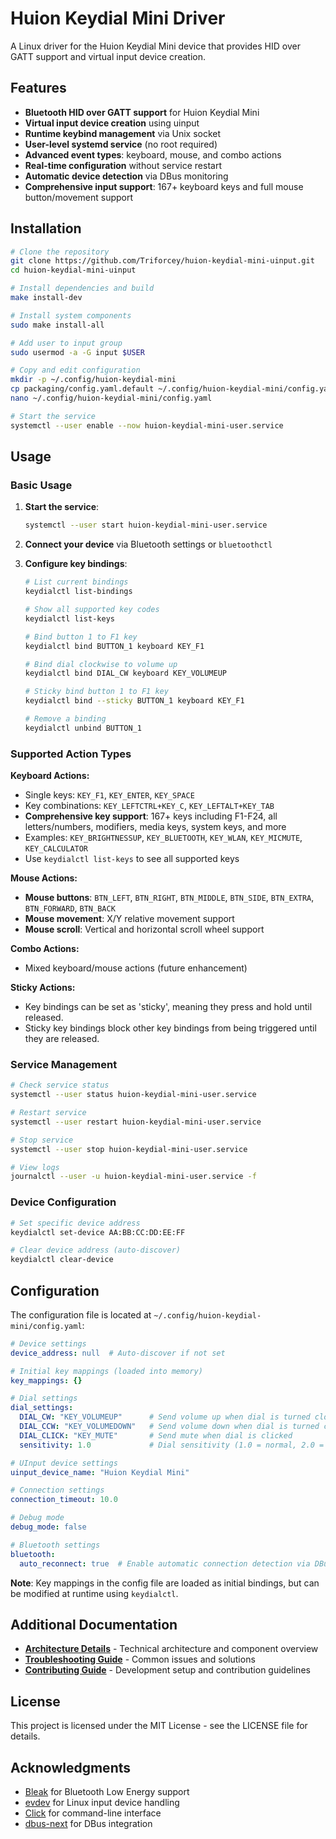 # Huion Keydial Mini Driver

A Linux driver for the Huion Keydial Mini device that provides HID over GATT support and virtual input device creation.

## Features

- **Bluetooth HID over GATT support** for Huion Keydial Mini
- **Virtual input device creation** using uinput
- **Runtime keybind management** via Unix socket
- **User-level systemd service** (no root required)
- **Advanced event types**: keyboard, mouse, and combo actions
- **Real-time configuration** without service restart
- **Automatic device detection** via DBus monitoring
- **Comprehensive input support**: 167+ keyboard keys and full mouse button/movement support

## Installation

```bash
# Clone the repository
git clone https://github.com/Triforcey/huion-keydial-mini-uinput.git
cd huion-keydial-mini-uinput

# Install dependencies and build
make install-dev

# Install system components
sudo make install-all

# Add user to input group
sudo usermod -a -G input $USER

# Copy and edit configuration
mkdir -p ~/.config/huion-keydial-mini
cp packaging/config.yaml.default ~/.config/huion-keydial-mini/config.yaml
nano ~/.config/huion-keydial-mini/config.yaml

# Start the service
systemctl --user enable --now huion-keydial-mini-user.service
```

## Usage

### Basic Usage

1. **Start the service**:
   ```bash
   systemctl --user start huion-keydial-mini-user.service
   ```

2. **Connect your device** via Bluetooth settings or `bluetoothctl`

3. **Configure key bindings**:
   ```bash
   # List current bindings
   keydialctl list-bindings

   # Show all supported key codes
   keydialctl list-keys

   # Bind button 1 to F1 key
   keydialctl bind BUTTON_1 keyboard KEY_F1

   # Bind dial clockwise to volume up
   keydialctl bind DIAL_CW keyboard KEY_VOLUMEUP

   # Sticky bind button 1 to F1 key
   keydialctl bind --sticky BUTTON_1 keyboard KEY_F1

   # Remove a binding
   keydialctl unbind BUTTON_1
   ```

### Supported Action Types

**Keyboard Actions:**
- Single keys: `KEY_F1`, `KEY_ENTER`, `KEY_SPACE`
- Key combinations: `KEY_LEFTCTRL+KEY_C`, `KEY_LEFTALT+KEY_TAB`
- **Comprehensive key support**: 167+ keys including F1-F24, all letters/numbers, modifiers, media keys, system keys, and more
- Examples: `KEY_BRIGHTNESSUP`, `KEY_BLUETOOTH`, `KEY_WLAN`, `KEY_MICMUTE`, `KEY_CALCULATOR`
- Use `keydialctl list-keys` to see all supported keys

**Mouse Actions:**
- **Mouse buttons**: `BTN_LEFT`, `BTN_RIGHT`, `BTN_MIDDLE`, `BTN_SIDE`, `BTN_EXTRA`, `BTN_FORWARD`, `BTN_BACK`
- **Mouse movement**: X/Y relative movement support
- **Mouse scroll**: Vertical and horizontal scroll wheel support

**Combo Actions:**
- Mixed keyboard/mouse actions (future enhancement)

**Sticky Actions:**
- Key bindings can be set as 'sticky', meaning they press and hold until released.
- Sticky key bindings block other key bindings from being triggered until they are released.

### Service Management

```bash
# Check service status
systemctl --user status huion-keydial-mini-user.service

# Restart service
systemctl --user restart huion-keydial-mini-user.service

# Stop service
systemctl --user stop huion-keydial-mini-user.service

# View logs
journalctl --user -u huion-keydial-mini-user.service -f
```

### Device Configuration

```bash
# Set specific device address
keydialctl set-device AA:BB:CC:DD:EE:FF

# Clear device address (auto-discover)
keydialctl clear-device
```

## Configuration

The configuration file is located at `~/.config/huion-keydial-mini/config.yaml`:

```yaml
# Device settings
device_address: null  # Auto-discover if not set

# Initial key mappings (loaded into memory)
key_mappings: {}

# Dial settings
dial_settings:
  DIAL_CW: "KEY_VOLUMEUP"      # Send volume up when dial is turned clockwise
  DIAL_CCW: "KEY_VOLUMEDOWN"   # Send volume down when dial is turned counterclockwise
  DIAL_CLICK: "KEY_MUTE"       # Send mute when dial is clicked
  sensitivity: 1.0             # Dial sensitivity (1.0 = normal, 2.0 = double, 0.5 = half)

# UInput device settings
uinput_device_name: "Huion Keydial Mini"

# Connection settings
connection_timeout: 10.0

# Debug mode
debug_mode: false

# Bluetooth settings
bluetooth:
  auto_reconnect: true  # Enable automatic connection detection via DBus
```

**Note**: Key mappings in the config file are loaded as initial bindings, but can be modified at runtime using `keydialctl`.

## Additional Documentation

- **[Architecture Details](ARCHITECTURE.md)** - Technical architecture and component overview
- **[Troubleshooting Guide](TROUBLESHOOTING.md)** - Common issues and solutions
- **[Contributing Guide](CONTRIBUTING.md)** - Development setup and contribution guidelines

## License

This project is licensed under the MIT License - see the LICENSE file for details.

## Acknowledgments

- [Bleak](https://github.com/hbldh/bleak) for Bluetooth Low Energy support
- [evdev](https://github.com/gvalkov/python-evdev) for Linux input device handling
- [Click](https://click.palletsprojects.com/) for command-line interface
- [dbus-next](https://github.com/altdesktop/python-dbus-next) for DBus integration
